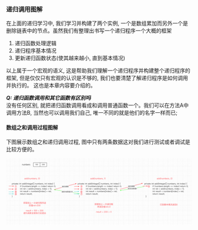 ### 递归调用图解

在上面的递归学习中, 我们学习并构建了两个实例, 一个是数组累加而另外一个是删除链表中的节点。虽然我们有整理出书写一个递归程序一个大概的框架
1. 递归函数处理逻辑
2. 递归程序基本情况
3. 更新递归函数状态(使其越来越小, 直到基本情况)

以上属于一个宏观的语义, 这是帮助我们理解一个递归程序并构建整个递归程序的框架, 但是仅仅只有宏观的认识是不够的, 我们也要清楚了解递归程序是如何调用并执行的。
这也是本章内容要介绍的。

***Q: 递归函数调用和其它函数有区别吗***  
没有任何区别, 就把递归函数调用看成和调用普通函数一个。我们可以在方法A中调用方法B, 当然也可以调用我们自己, 唯一不同的就是他们的名字一样而已;

#### 数组之和调用过程图解

下图展示数组之和递归调用过程, 图中只有两条数据这对我们进行测试或者调试是比较方便的。

![数组之和调用过程图解](https://github.com/basebase/document/blob/master/DataStructure/%E9%80%92%E5%BD%92/%E5%9B%BE%E7%89%87/%E6%95%B0%E7%BB%84%E4%B9%8B%E5%92%8C%E8%B0%83%E7%94%A8%E8%BF%87%E7%A8%8B%E5%9B%BE%E8%A7%A3.png?raw=true)